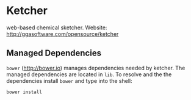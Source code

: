 # Ketcher

web-based chemical sketcher.
Website: http://ggasoftware.com/opensource/ketcher

## Managed Dependencies

`bower` (http://bower.io) manages dependencies needed by ketcher.
The managed dependencies are located in `lib`.
To resolve and the the dependencies install `bower` and type into the shell:

    bower install
